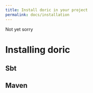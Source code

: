 ```yaml
---
title: Install doric in your project
permalink: docs/installation
---
```

Not yet sorry
# Installing doric
## Sbt
## Maven
